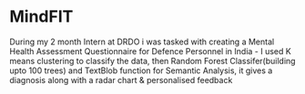# MindFIT
During my 2 month Intern at DRDO i was tasked with creating a Mental Health Assessment Questionnaire for Defence Personnel in India - I used K means clustering to classify the data, then Random Forest Classifer(building upto 100 trees) and TextBlob function for Semantic Analysis, it gives a diagnosis along with a radar chart &amp; personalised feedback
